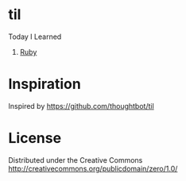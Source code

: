 # til
Today I Learned

1. [Ruby](https://github.com/irahulsingh/til/tree/master/ruby)

# Inspiration
Inspired by https://github.com/thoughtbot/til

# License
Distributed under the  Creative Commons http://creativecommons.org/publicdomain/zero/1.0/

